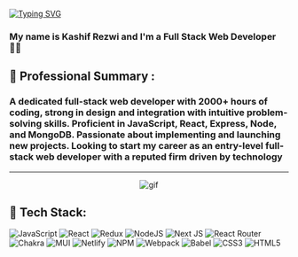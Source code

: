 
 [![Typing SVG](https://readme-typing-svg.demolab.com/?lines=Hello+there+👋;Wellcome+to+my+Github+profile+🙏)](https://git.io/typing-svg)
 
<h3>My name is Kashif Rezwi and I'm a Full Stack Web Developer 👨‍💻</h3>

## 🤵 Professional Summary :
<h3>A dedicated full-stack web developer with 2000+ hours of coding, strong in design and integration with intuitive problem-solving skills. Proficient in JavaScript, React, Express, Node, and MongoDB. Passionate about implementing and launching new projects. Looking to start my career as an entry-level full-stack web developer with a reputed firm driven by technology</h3>
<hr/>

<div align="center">
 <img src="https://www.charpeni.com/static/images/arrow-functions-in-class-properties-might-not-be-as-great-as-we-think/banner.gif" alt="gif" />
</div>


## 🚀 Tech Stack:
![JavaScript](https://img.shields.io/badge/javascript-%23323330.svg?style=for-the-badge&logo=javascript&logoColor=%23F7DF1E) ![React](https://img.shields.io/badge/react-%2320232a.svg?style=for-the-badge&logo=react&logoColor=%2361DAFB) ![Redux](https://img.shields.io/badge/redux-%23593d88.svg?style=for-the-badge&logo=redux&logoColor=white) ![NodeJS](https://img.shields.io/badge/node.js-6DA55F?style=for-the-badge&logo=node.js&logoColor=white) ![Next JS](https://img.shields.io/badge/Next-black?style=for-the-badge&logo=next.js&logoColor=white) ![React Router](https://img.shields.io/badge/React_Router-CA4245?style=for-the-badge&logo=react-router&logoColor=white) ![Chakra](https://img.shields.io/badge/chakra-%234ED1C5.svg?style=for-the-badge&logo=chakraui&logoColor=white) ![MUI](https://img.shields.io/badge/MUI-%230081CB.svg?style=for-the-badge&logo=mui&logoColor=white) ![Netlify](https://img.shields.io/badge/netlify-%23000000.svg?style=for-the-badge&logo=netlify&logoColor=#00C7B7) ![NPM](https://img.shields.io/badge/NPM-%23000000.svg?style=for-the-badge&logo=npm&logoColor=white) ![Webpack](https://img.shields.io/badge/webpack-%238DD6F9.svg?style=for-the-badge&logo=webpack&logoColor=black) ![Babel](https://img.shields.io/badge/Babel-F9DC3e?style=for-the-badge&logo=babel&logoColor=black) ![CSS3](https://img.shields.io/badge/css3-%231572B6.svg?style=for-the-badge&logo=css3&logoColor=white) ![HTML5](https://img.shields.io/badge/html5-%23E34F26.svg?style=for-the-badge&logo=html5&logoColor=white) 
